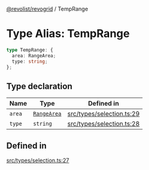 [@revolist/revogrid](README.md) / TempRange

# Type Alias: TempRange

```ts
type TempRange: {
  area: RangeArea;
  type: string;
};
```

## Type declaration

| Name | Type | Defined in |
| ------ | ------ | ------ |
| `area` | [`RangeArea`](TypeAlias.RangeArea.md) | [src/types/selection.ts:29](https://github.com/revolist/revogrid/blob/832a695f4c49c94511535fe3aac75fac9a36ad76/src/types/selection.ts#L29) |
| `type` | `string` | [src/types/selection.ts:28](https://github.com/revolist/revogrid/blob/832a695f4c49c94511535fe3aac75fac9a36ad76/src/types/selection.ts#L28) |

## Defined in

[src/types/selection.ts:27](https://github.com/revolist/revogrid/blob/832a695f4c49c94511535fe3aac75fac9a36ad76/src/types/selection.ts#L27)
